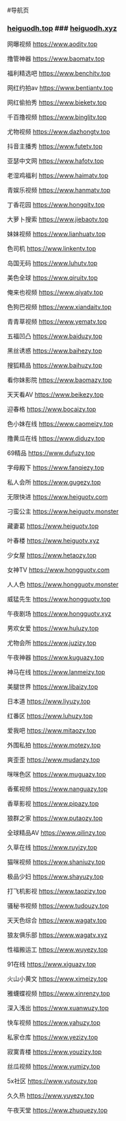 #导航页
### [heiguodh.top](https://www.heiguodh.top)    ### [heiguodh.xyz](https://www.heiguodh.xyz)





网曝视频 https://www.aoditv.top

撸管神器 https://www.baomatv.top

福利精选吧 https://www.benchitv.top

网红约拍av https://www.bentiantv.top

网红偷拍秀 https://www.bieketv.top

千百撸视频 https://www.binglitv.top

尤物视频 https://www.dazhongtv.top

抖音主播秀 https://www.futetv.top

亚瑟中文网 https://www.hafotv.top

老湿鸡福利 https://www.haimatv.top

青娱乐视频 https://www.hanmatv.top

丁香花园 https://www.hongqitv.top

大萝卜搜索 https://www.jiebaotv.top

妹妹视频 https://www.lianhuatv.top

色司机 https://www.linkentv.top

岛国无码 https://www.luhutv.top

美色全球 https://www.qiruitv.top

俺来也视频 https://www.qiyatv.top

色狗巴视频 https://www.xiandaitv.top

青青草视频 https://www.yematv.top

五福凹凸 https://www.baiduzy.top

黑丝诱惑 https://www.baihezy.top

搜狐精品 https://www.baihuzy.top

看你妹影院 https://www.baomazy.top

天天看AV https://www.beikezy.top

迎春格 https://www.bocaizy.top

色小妹在线 https://www.caomeizy.top

撸黄瓜在线 https://www.diduzy.top

69精品 https://www.dufuzy.top

字母殿下 https://www.fanqiezy.top

私人会所 https://www.gugezy.top

无限快进 https://www.heiguotv.com

刁蛮公主 https://www.heiguotv.monster

藏妻葛 https://www.heiguotv.top

叶春楼 https://www.heiguotv.xyz

少女屋 https://www.hetaozy.top

女神TV https://www.hongguotv.com

人人色 https://www.hongguotv.monster

威猛先生 https://www.hongguotv.top

午夜剧场 https://www.hongguotv.xyz

男欢女爱 https://www.huluzy.top

尤物会所 https://www.juzizy.top

午夜神器 https://www.kuguazy.top

神马在线 https://www.lanmeizy.top

美腿世界 https://www.libaizy.top

日本道 https://www.liyuzy.top

红番区 https://www.luhuzy.top

爱我吧 https://www.mitaozy.top

外围私拍 https://www.motezy.top

爽歪歪 https://www.mudanzy.top

咪咪色区 https://www.muguazy.top

香蕉视频 https://www.nanguazy.top

香草影视 https://www.pipazy.top

狼群之家 https://www.putaozy.top

全球精品AV https://www.qilinzy.top

久草在线 https://www.ruyizy.top

猫咪视频 https://www.shaniuzy.top

极品少妇 https://www.shayuzy.top

打飞机影视 https://www.taozizy.top

骚秘书视频 https://www.tudouzy.top

天天色综合 https://www.wagatv.top

狼友俱乐部 https://www.wagatv.xyz

性福搬运工 https://www.wuyezy.top

91在线 https://www.xiguazy.top

火山小黄文 https://www.ximeizy.top

雅蠛蝶视频 https://www.xinrenzy.top

深入浅出 https://www.xuanwuzy.top

快车视频 https://www.yahuzy.top

私家仓库 https://www.yezizy.top

寂寞青楼 https://www.youzizy.top

丝瓜视频 https://www.yumizy.top

5x社区 https://www.yutouzy.top

久久热 https://www.yuyezy.top

午夜天堂 https://www.zhuquezy.top
